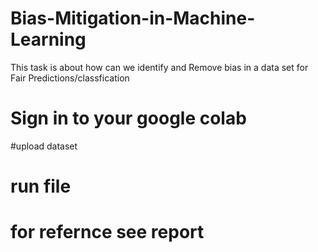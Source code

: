 # Bias-Mitigation-in-Machine-Learning
This task is about how can we identify and Remove bias in a data set for Fair Predictions/classfication
# Sign in to your google colab
#upload dataset 
# run file
# for refernce see report
